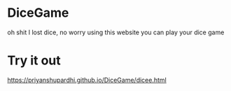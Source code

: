 # DiceGame
oh shit I lost dice, no worry using this website you can play your dice game

# Try it out 
https://priyanshupardhi.github.io/DiceGame/dicee.html
